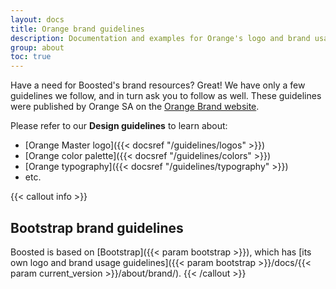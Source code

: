 ```yaml
---
layout: docs
title: Orange brand guidelines
description: Documentation and examples for Orange's logo and brand usage guidelines.
group: about
toc: true
---
```


Have a need for Boosted's brand resources? Great! We have only a few guidelines we follow, and in turn ask you to follow as well. These guidelines were published by Orange SA on the [Orange Brand website](https://brand.orange.com/guidelines/).


Please refer to our **Design guidelines** to learn about:
- [Orange Master logo]({{< docsref "/guidelines/logos" >}})
- [Orange color palette]({{< docsref "/guidelines/colors" >}})
- [Orange typography]({{< docsref "/guidelines/typography" >}})
- etc.


{{< callout info >}}
## Bootstrap brand guidelines

Boosted is based on [Bootstrap]({{< param bootstrap >}}), which has [its own logo and brand usage guidelines]({{< param bootstrap >}}/docs/{{< param current_version >}}/about/brand/).
{{< /callout >}}
